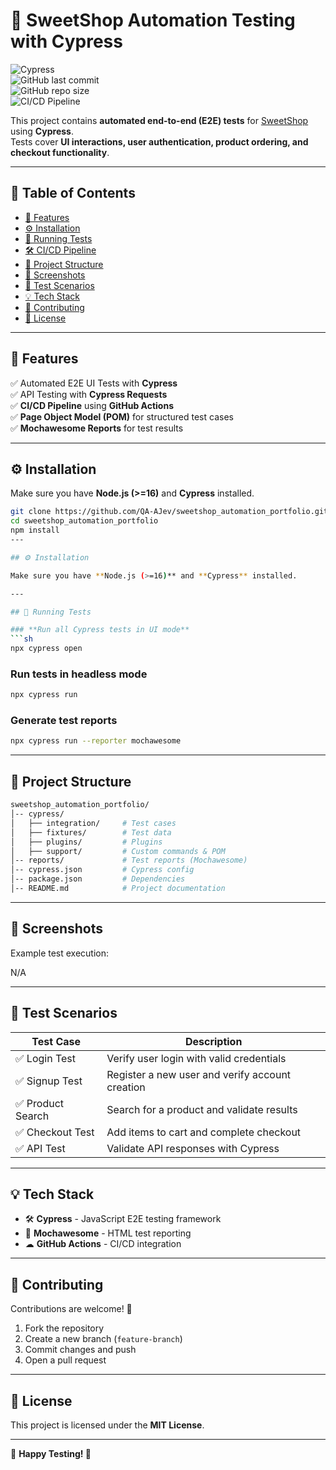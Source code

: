 # 🍬 SweetShop Automation Testing with Cypress

![Cypress](https://img.shields.io/badge/Cypress-E2E%20Testing-green?logo=cypress&logoColor=white)  
![GitHub last commit](https://img.shields.io/github/last-commit/QA-AJev/sweetshop_automation_portfolio)  
![GitHub repo size](https://img.shields.io/github/repo-size/QA-AJev/sweetshop_automation_portfolio)  
![CI/CD Pipeline](https://img.shields.io/github/actions/workflow/status/QA-AJev/sweetshop_automation_portfolio/ci.yml?label=CI%20Pipeline)

This project contains **automated end-to-end (E2E) tests** for [SweetShop](https://sweetshop.netlify.app/) using **Cypress**.  
Tests cover **UI interactions, user authentication, product ordering, and checkout functionality**.

---

## 📖 Table of Contents

- [🔹 Features](#-features)
- [⚙️ Installation](#️-installation)
- [🚀 Running Tests](#-running-tests)
- [🛠 CI/CD Pipeline](#-cicd-pipeline)
- [📂 Project Structure](#-project-structure)
- [📸 Screenshots](#-screenshots)
- [📌 Test Scenarios](#-test-scenarios)
- [💡 Tech Stack](#-tech-stack)
- [🤝 Contributing](#-contributing)
- [📜 License](#-license)

---

## 🔹 Features

✅ Automated E2E UI Tests with **Cypress**  
✅ API Testing with **Cypress Requests**  
✅ **CI/CD Pipeline** using **GitHub Actions**  
✅ **Page Object Model (POM)** for structured test cases  
✅ **Mochawesome Reports** for test results

---

## ⚙️ Installation

Make sure you have **Node.js (>=16)** and **Cypress** installed.

```sh
git clone https://github.com/QA-AJev/sweetshop_automation_portfolio.git
cd sweetshop_automation_portfolio
npm install
---

## ⚙️ Installation

Make sure you have **Node.js (>=16)** and **Cypress** installed.

---

## 🚀 Running Tests

### **Run all Cypress tests in UI mode**
```sh
npx cypress open
```

### **Run tests in headless mode**

```sh
npx cypress run
```

### **Generate test reports**

```sh
npx cypress run --reporter mochawesome
```

---

## 📂 Project Structure

```bash
sweetshop_automation_portfolio/
│-- cypress/
│   ├── integration/     # Test cases
│   ├── fixtures/        # Test data
│   ├── plugins/         # Plugins
│   ├── support/         # Custom commands & POM
│-- reports/             # Test reports (Mochawesome)
│-- cypress.json         # Cypress config
│-- package.json         # Dependencies
│-- README.md            # Project documentation
```

---

## 📸 Screenshots

Example test execution:

N/A

---

## 📌 Test Scenarios

| Test Case         | Description                                     |
| ----------------- | ----------------------------------------------- |
| ✅ Login Test     | Verify user login with valid credentials        |
| ✅ Signup Test    | Register a new user and verify account creation |
| ✅ Product Search | Search for a product and validate results       |
| ✅ Checkout Test  | Add items to cart and complete checkout         |
| ✅ API Test       | Validate API responses with Cypress             |

---

## 💡 Tech Stack

- 🛠 **Cypress** - JavaScript E2E testing framework
- 📜 **Mochawesome** - HTML test reporting
- ☁ **GitHub Actions** - CI/CD integration

---

## 🤝 Contributing

Contributions are welcome! 🚀

1. Fork the repository
2. Create a new branch (`feature-branch`)
3. Commit changes and push
4. Open a pull request

---

## 📜 License

This project is licensed under the **MIT License**.

---

🔹 **Happy Testing! 🚀**
